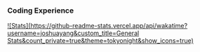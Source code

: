 ### Coding Experience

[![Stats](https://github-readme-stats.vercel.app/api/wakatime?username=joshuayang&custom_title=General Stats&count_private=true&theme=tokyonight&show_icons=true)](https://wakatime.com/@joshuayang)

<!-- https://github.com/anuraghazra/github-readme-stats/blob/master/themes/README.md-->

